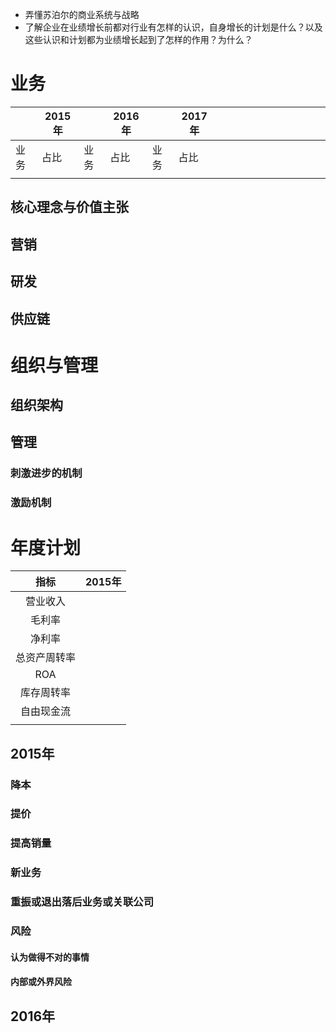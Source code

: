 - 弄懂苏泊尔的商业系统与战略
- 了解企业在业绩增长前都对行业有怎样的认识，自身增长的计划是什么？以及这些认识和计划都为业绩增长起到了怎样的作用？为什么？
# 业务

|     | 2015年 |     | 2016年 |     | 2017年 |     |     |     |     |     |     |     |     |     |     |     |
| --- | ----- | --- | ----- | --- | ----- | --- | --- | --- | --- | --- | --- | --- | --- | --- | --- | --- |
| 业务  | 占比    | 业务  | 占比    | 业务  | 占比    |     |     |     |     |     |     |     |     |     |     |     |
|     |       |     |       |     |       |     |     |     |     |     |     |     |     |     |     |     |
## 核心理念与价值主张
## 营销

## 研发

## 供应链

# 组织与管理

## 组织架构

## 管理
### 刺激进步的机制
### 激励机制

# 年度计划

|   指标   | 2015年 |
| :----: | :---: |
|  营业收入  |       |
|  毛利率   |       |
|  净利率   |       |
| 总资产周转率 |       |
|  ROA   |       |
| 库存周转率  |       |
| 自由现金流  |       |
|        |       |

## 2015年
### 降本
### 提价
### 提高销量
### 新业务
### 重振或退出落后业务或关联公司

### 风险
#### 认为做得不对的事情
#### 内部或外界风险
## 2016年

